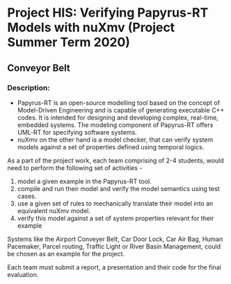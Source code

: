 # Project HIS: Verifying Papyrus-RT Models with nuXmv (Project Summer Term 2020)
## Conveyor Belt
### Description: 
* Papyrus-RT is an open-source modelling tool based on the concept of Model-Driven Engineering and is capable of generating executable C++ codes. It is intended for designing and developing complex, real-time, embedded systems. The modeling component of Papyrus-RT offers UML-RT for specifying software systems. 
* nuXmv on the other hand is a model checker, that can verify system models against a set of 
properties defined using temporal logics. 
  
As a part of the project work, each team comprising of 2-4 students, would need to perform 
the following set of activities - 
1. model a given example in the Papyrus-RT tool. 
2. compile and run their model and verify the model semantics using test cases. 
3. use a given set of rules to mechanically translate their model into an equivalent 
nuXmv model. 
4. verify this model against a set of system properties relevant for their example 
  
Systems like the Airport Conveyer Belt, Car Door Lock, Car Air Bag, Human Pacemaker, Parcel 
routing, Traffic Light or River Basin Management, could be chosen as an example for the 
project.  

Each team must submit a report, a presentation and their code for the final evaluation. 

